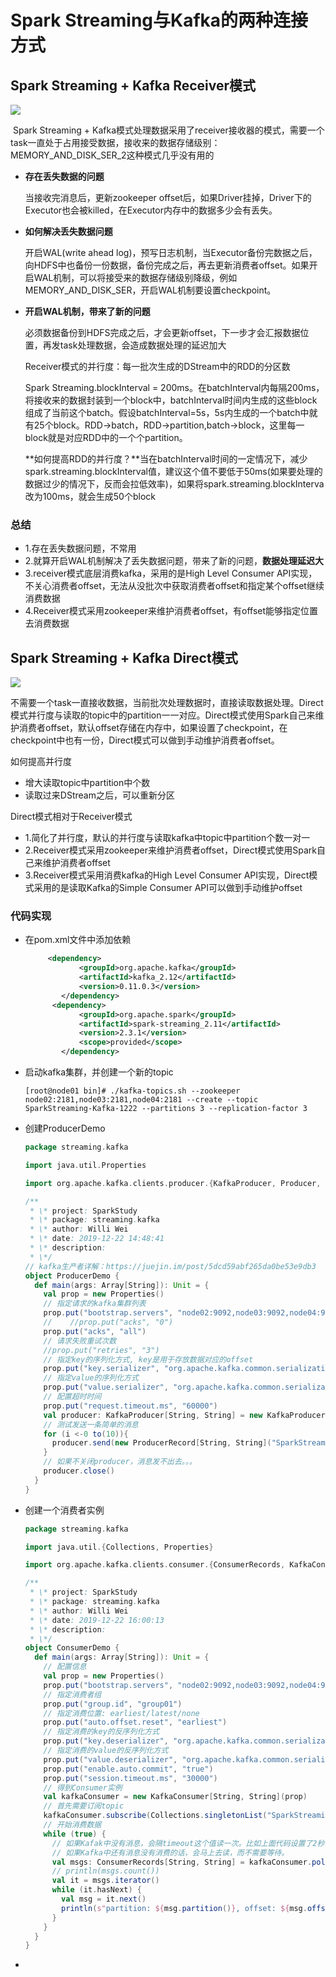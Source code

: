 # Spark Streaming与Kafka的两种连接方式

## Spark Streaming + Kafka Receiver模式

![](https://willipic.oss-cn-hangzhou.aliyuncs.com/Spark/SparkStreamingkafka%20Receiver%E6%A8%A1%E5%BC%8F.jpg )

​		Spark Streaming + Kafka模式处理数据采用了receiver接收器的模式，需要一个task一直处于占用接受数据，接收来的数据存储级别：MEMORY_AND_DISK_SER_2这种模式几乎没有用的

* **存在丢失数据的问题**

  当接收完消息后，更新zookeeper offset后，如果Driver挂掉，Driver下的Executor也会被killed，在Executor内存中的数据多少会有丢失。

* **如何解决丢失数据问题**

  开启WAL(write ahead log)，预写日志机制，当Executor备份完数据之后，向HDFS中也备份一份数据，备份完成之后，再去更新消费者offset。如果开启WAL机制，可以将接受来的数据存储级别降级，例如MEMORY_AND_DISK_SER，开启WAL机制要设置checkpoint。

* **开启WAL机制，带来了新的问题**

  必须数据备份到HDFS完成之后，才会更新offset，下一步才会汇报数据位置，再发task处理数据，会造成数据处理的延迟加大

  Receiver模式的并行度：每一批次生成的DStream中的RDD的分区数

  Spark Streaming.blockInterval = 200ms。在batchInterval内每隔200ms，将接收来的数据封装到一个block中，batchInterval时间内生成的这些block组成了当前这个batch。假设batchInterval=5s，5s内生成的一个batch中就有25个block。RDD->batch，RDD->partition,batch->block，这里每一block就是对应RDD中的一个个partition。

  **如何提高RDD的并行度？**当在batchInterval时间的一定情况下，减少spark.streaming.blockInterval值，建议这个值不要低于50ms(如果要处理的数据过少的情况下，反而会拉低效率)，如果将spark.streaming.blockInterva改为100ms，就会生成50个block

### 总结

* 1.存在丢失数据问题，不常用
* 2.就算开启WAL机制解决了丢失数据问题，带来了新的问题，**数据处理延迟大**
* 3.receiver模式底层消费kafka，采用的是High Level Consumer API实现，不关心消费者offset，无法从没批次中获取消费者offset和指定某个offset继续消费数据
* 4.Receiver模式采用zookeeper来维护消费者offset，有offset能够指定位置去消费数据

## Spark Streaming + Kafka Direct模式

![](https://willipic.oss-cn-hangzhou.aliyuncs.com/Spark/SparkStreaming%E7%9A%84kafka%20Direct%20%E6%A8%A1%E5%BC%8F.jpg )

不需要一个task一直接收数据，当前批次处理数据时，直接读取数据处理。Direct模式并行度与读取的topic中的partition一一对应。Direct模式使用Spark自己来维护消费者offset，默认offset存储在内存中，如果设置了checkpoint，在checkpoint中也有一份，Direct模式可以做到手动维护消费者offset。

如何提高并行度

* 增大读取topic中partition中个数
* 读取过来DStream之后，可以重新分区

Direct模式相对于Receiver模式

* 1.简化了并行度，默认的并行度与读取kafka中topic中partition个数一对一
* 2.Receiver模式采用zookeeper来维护消费者offset，Direct模式使用Spark自己来维护消费者offset
* 3.Receiver模式采用消费kafka的High Level Consumer API实现，Direct模式采用的是读取Kafka的Simple Consumer API可以做到手动维护offset

### 代码实现

* 在pom.xml文件中添加依赖

  ```xml
  	   <dependency>
              <groupId>org.apache.kafka</groupId>
              <artifactId>kafka_2.12</artifactId>
              <version>0.11.0.3</version>
          </dependency>
  		<dependency>
              <groupId>org.apache.spark</groupId>
              <artifactId>spark-streaming_2.11</artifactId>
              <version>2.3.1</version>
              <scope>provided</scope>
          </dependency>
  ```

* 启动kafka集群，并创建一个新的topic

  ```
  [root@node01 bin]# ./kafka-topics.sh --zookeeper node02:2181,node03:2181,node04:2181 --create --topic SparkStreaming-Kafka-1222 --partitions 3 --replication-factor 3
  ```

* 创建ProducerDemo

  ```scala
  package streaming.kafka
  
  import java.util.Properties
  
  import org.apache.kafka.clients.producer.{KafkaProducer, Producer, ProducerRecord}
  
  /**
   * \* project: SparkStudy
   * \* package: streaming.kafka
   * \* author: Willi Wei
   * \* date: 2019-12-22 14:48:41
   * \* description: 
   * \*/
  // kafka生产者详解：https://juejin.im/post/5dcd59abf265da0be53e9db3
  object ProducerDemo {
    def main(args: Array[String]): Unit = {
      val prop = new Properties()
      // 指定请求的kafka集群列表
      prop.put("bootstrap.servers", "node02:9092,node03:9092,node04:9092")
      //    //prop.put("acks", "0")
      prop.put("acks", "all")
      // 请求失败重试次数
      //prop.put("retries", "3")
      // 指定key的序列化方式, key是用于存放数据对应的offset
      prop.put("key.serializer", "org.apache.kafka.common.serialization.StringSerializer")
      // 指定value的序列化方式
      prop.put("value.serializer", "org.apache.kafka.common.serialization.StringSerializer")
      // 配置超时时间
      prop.put("request.timeout.ms", "60000")
      val producer: KafkaProducer[String, String] = new KafkaProducer[String, String](prop)
      // 测试发送一条简单的消息
      for (i <-0 to(10)){
        producer.send(new ProducerRecord[String, String]("SparkStreaming-Kafka-1222", 0, "python", "斯巴克"))
      }
      // 如果不关闭producer，消息发不出去。。。
      producer.close()
    }
  }
  ```

* 创建一个消费者实例

  ```scala
  package streaming.kafka
  
  import java.util.{Collections, Properties}
  
  import org.apache.kafka.clients.consumer.{ConsumerRecords, KafkaConsumer}
  
  /**
   * \* project: SparkStudy
   * \* package: streaming.kafka
   * \* author: Willi Wei
   * \* date: 2019-12-22 16:00:13
   * \* description: 
   * \*/
  object ConsumerDemo {
    def main(args: Array[String]): Unit = {
      // 配置信息
      val prop = new Properties()
      prop.put("bootstrap.servers", "node02:9092,node03:9092,node04:9092")
      // 指定消费者组
      prop.put("group.id", "group01")
      // 指定消费位置: earliest/latest/none
      prop.put("auto.offset.reset", "earliest")
      // 指定消费的key的反序列化方式
      prop.put("key.deserializer", "org.apache.kafka.common.serialization.StringDeserializer")
      // 指定消费的value的反序列化方式
      prop.put("value.deserializer", "org.apache.kafka.common.serialization.StringDeserializer")
      prop.put("enable.auto.commit", "true")
      prop.put("session.timeout.ms", "30000")
      // 得到Consumer实例
      val kafkaConsumer = new KafkaConsumer[String, String](prop)
      // 首先需要订阅topic
      kafkaConsumer.subscribe(Collections.singletonList("SparkStreaming-Kafka-1222"))
      // 开始消费数据
      while (true) {
        // 如果Kafak中没有消息，会隔timeout这个值读一次。比如上面代码设置了2秒，也是就2秒后会查一次。
        // 如果Kafka中还有消息没有消费的话，会马上去读，而不需要等待。
        val msgs: ConsumerRecords[String, String] = kafkaConsumer.poll(20)
        // println(msgs.count())
        val it = msgs.iterator()
        while (it.hasNext) {
          val msg = it.next()
          println(s"partition: ${msg.partition()}, offset: ${msg.offset()}, key: ${msg.key()}, value: ${msg.value()}")
        }
      }
    }
  }
  ```

* 

  



